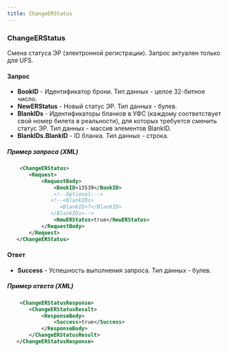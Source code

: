 ```yaml
---
title: ChangeERStatus
---
```


### ChangeERStatus

Смена статуса ЭР (электронной регистрации). Запрос актуален только для UFS.

#### Запрос

-   **BookID** - Идентификатор брони. Тип данных - целое 32-битное число.
-   **NewERStatus** - Новый статус ЭР. Тип данных - булев.
-   **BlankIDs** - Идентификаторы бланков в УФС (каждому соответствует свой номер билета в реальности), для которых требуется сменить статус ЭР. Тип данных - массив элементов BlankID.
-   **BlankIDs.BlankID** - ID бланка. Тип данных - строка.

##### Пример запроса (XML)
```xml
    <ChangeERStatus>
       <Request>
           <RequestBody>
               <BookID>13539</BookID>
               <!--Optional:-->
              <!--<BlankIDs>
                 <BlankID>?</BlankID>
              </BlankIDs>-->
               <NewERStatus>true</NewERStatus>
           </RequestBody>
       </Request>
   </ChangeERStatus>
```

#### Ответ

-   **Success** - Успешность выполнения запроса. Тип данных - булев.

##### Пример ответа (XML)
```xml
    <ChangeERStatusResponse>
       <ChangeERStatusResult>
           <ResponseBody>
               <Success>true</Success>
           </ResponseBody>
       </ChangeERStatusResult>
   </ChangeERStatusResponse>
```